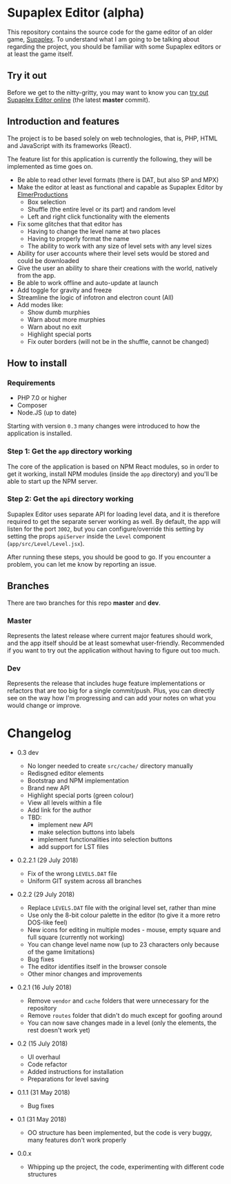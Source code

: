 # Supaplex Editor (alpha)

This repository contains the source code for the game editor of an older game, [Supaplex](https://classicreload.com/supaplex.html).
To understand what I am going to be talking about regarding the project, you should be familiar with some Supaplex editors or at least the game itself.

## Try it out

Before we get to the nitty-gritty, you may want to know you can [try out Supaplex Editor online](https://www.supaplexeditor.imbenjamin.co.uk) (the latest **master** commit).

## Introduction and features

The project is to be based solely on web technologies, that is, PHP, HTML and JavaScript with its frameworks (React).

The feature list for this application is currently the following, they will be implemented as time goes on.

- Be able to read other level formats (there is DAT, but also SP and MPX)
- Make the editor at least as functional and capable as Supaplex Editor by [ElmerProductions](https://www.elmerproductions.com)
  - Box selection
  - Shuffle (the entire level or its part) and random level
  - Left and right click functionality with the elements
- Fix some glitches that that editor has
  - Having to change the level name at two places
  - Having to properly format the name
  - The ability to work with any size of level sets with any level sizes
- Ability for user accounts where their level sets would be stored and could be downloaded
- Give the user an ability to share their creations with the world, natively from the app.
- Be able to work offline and auto-update at launch
- Add toggle for gravity and freeze
- Streamline the logic of infotron and electron count (All)
- Add modes like:
  - Show dumb murphies
  - Warn about more murphies
  - Warn about no exit
  - Highlight special ports
  - Fix outer borders (will not be in the shuffle, cannot be changed)

## How to install

### Requirements

- PHP 7.0 or higher
- Composer
- Node.JS (up to date)

Starting with version `0.3` many changes were introduced to how the application is installed.

### Step 1: Get the `app` directory working

The core of the application is based on NPM React modules, so in order to get it working, install NPM modules (inside the `app` directory) and you'll be able to start up the NPM server.

### Step 2: Get the `api` directory working

Supaplex Editor uses separate API for loading level data, and it is therefore required to get the separate server working as well. By default, the app will listen for the port `3002`, but you can configure/override this setting by setting the props `apiServer` inside the `Level` component (`app/src/Level/Level.jsx`).

After running these steps, you should be good to go. If you encounter a problem, you can let me know by reporting an issue.

## Branches

There are two branches for this repo **master** and **dev**.

### Master

Represents the latest release where current major features should work, and the app itself should be at least somewhat user-friendly. Recommended if you want to try out the application without having to figure out too much.

### Dev

Represents the release that includes huge feature implementations or refactors that are too big for a single commit/push. Plus, you can directly see on the way how I'm progressing and can add your notes on what you would change or improve.

# Changelog

- 0.3 dev
  - No longer needed to create `src/cache/` directory manually
  - Redisgned editor elements
  - Bootstrap and NPM implementation
  - Brand new API
  - Highlight special ports (green colour)
  - View all levels within a file
  - Add link for the author
  - TBD:
    - implement new API
    - make selection buttons into labels
    - implement functionalities into selection buttons
    - add support for LST files
- 0.2.2.1 (29 July 2018)
  - Fix of the wrong `LEVELS.DAT` file
  - Uniform GIT system across all branches
- 0.2.2 (29 July 2018)

  - Replace `LEVELS.DAT` file with the original level set, rather than mine
  - Use only the 8-bit colour palette in the editor (to give it a more retro DOS-like feel)
  - New icons for editing in multiple modes - mouse, empty square and full square (currently not working)
  - You can change level name now (up to 23 characters only because of the game limitations)
  - Bug fixes
  - The editor identifies itself in the browser console
  - Other minor changes and improvements

- 0.2.1 (16 July 2018)

  - Remove `vendor` and `cache` folders that were unnecessary for the repository
  - Remove `routes` folder that didn't do much except for goofing around
  - You can now save changes made in a level (only the elements, the rest doesn't work yet)

- 0.2 (15 July 2018)

  - UI overhaul
  - Code refactor
  - Added instructions for installation
  - Preparations for level saving

- 0.1.1 (31 May 2018)
  - Bug fixes
- 0.1 (31 May 2018)
  - OO structure has been implemented, but the code is very buggy, many features don't work properly
- 0.0.x
  - Whipping up the project, the code, experimenting with different code structures
